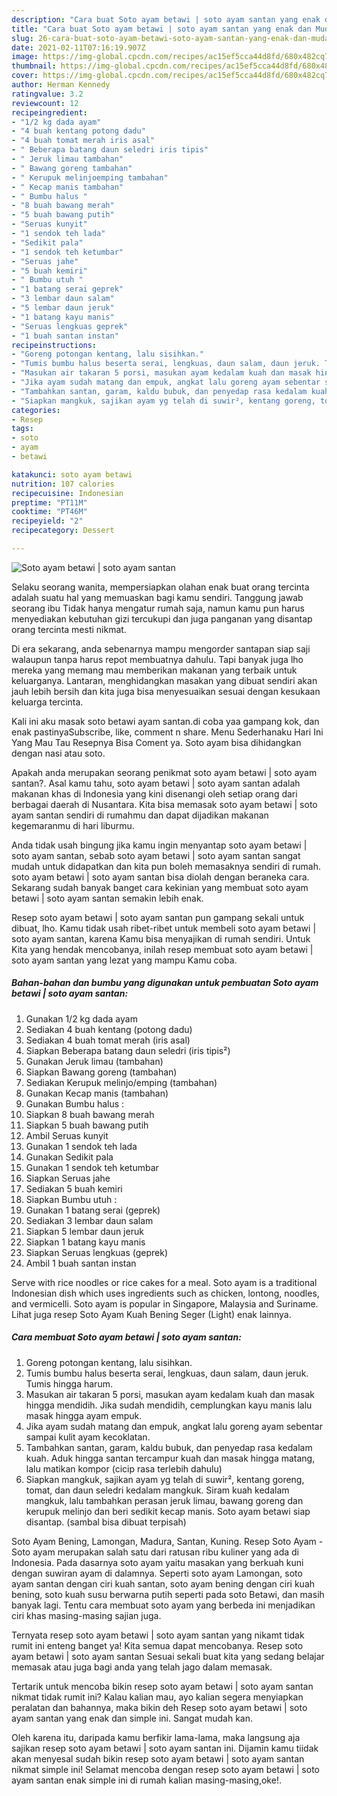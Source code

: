 ```yaml
---
description: "Cara buat Soto ayam betawi | soto ayam santan yang enak dan Mudah Dibuat"
title: "Cara buat Soto ayam betawi | soto ayam santan yang enak dan Mudah Dibuat"
slug: 26-cara-buat-soto-ayam-betawi-soto-ayam-santan-yang-enak-dan-mudah-dibuat
date: 2021-02-11T07:16:19.907Z
image: https://img-global.cpcdn.com/recipes/ac15ef5cca44d8fd/680x482cq70/soto-ayam-betawi-soto-ayam-santan-foto-resep-utama.jpg
thumbnail: https://img-global.cpcdn.com/recipes/ac15ef5cca44d8fd/680x482cq70/soto-ayam-betawi-soto-ayam-santan-foto-resep-utama.jpg
cover: https://img-global.cpcdn.com/recipes/ac15ef5cca44d8fd/680x482cq70/soto-ayam-betawi-soto-ayam-santan-foto-resep-utama.jpg
author: Herman Kennedy
ratingvalue: 3.2
reviewcount: 12
recipeingredient:
- "1/2 kg dada ayam"
- "4 buah kentang potong dadu"
- "4 buah tomat merah iris asal"
- " Beberapa batang daun seledri iris tipis"
- " Jeruk limau tambahan"
- " Bawang goreng tambahan"
- " Kerupuk melinjoemping tambahan"
- " Kecap manis tambahan"
- " Bumbu halus "
- "8 buah bawang merah"
- "5 buah bawang putih"
- "Seruas kunyit"
- "1 sendok teh lada"
- "Sedikit pala"
- "1 sendok teh ketumbar"
- "Seruas jahe"
- "5 buah kemiri"
- " Bumbu utuh "
- "1 batang serai geprek"
- "3 lembar daun salam"
- "5 lembar daun jeruk"
- "1 batang kayu manis"
- "Seruas lengkuas geprek"
- "1 buah santan instan"
recipeinstructions:
- "Goreng potongan kentang, lalu sisihkan."
- "Tumis bumbu halus beserta serai, lengkuas, daun salam, daun jeruk. Tumis hingga harum."
- "Masukan air takaran 5 porsi, masukan ayam kedalam kuah dan masak hingga mendidih. Jika sudah mendidih, cemplungkan kayu manis lalu masak hingga ayam empuk."
- "Jika ayam sudah matang dan empuk, angkat lalu goreng ayam sebentar sampai kulit ayam kecoklatan."
- "Tambahkan santan, garam, kaldu bubuk, dan penyedap rasa kedalam kuah. Aduk hingga santan tercampur kuah dan masak hingga matang, lalu matikan kompor (cicip rasa terlebih dahulu)"
- "Siapkan mangkuk, sajikan ayam yg telah di suwir², kentang goreng, tomat, dan daun seledri kedalam mangkuk. Siram kuah kedalam mangkuk, lalu tambahkan perasan jeruk limau, bawang goreng dan kerupuk melinjo dan beri sedikit kecap manis. Soto ayam betawi siap disantap. (sambal bisa dibuat terpisah)"
categories:
- Resep
tags:
- soto
- ayam
- betawi

katakunci: soto ayam betawi 
nutrition: 107 calories
recipecuisine: Indonesian
preptime: "PT11M"
cooktime: "PT46M"
recipeyield: "2"
recipecategory: Dessert

---
```



![Soto ayam betawi | soto ayam santan](https://img-global.cpcdn.com/recipes/ac15ef5cca44d8fd/680x482cq70/soto-ayam-betawi-soto-ayam-santan-foto-resep-utama.jpg)

Selaku seorang wanita, mempersiapkan olahan enak buat orang tercinta adalah suatu hal yang memuaskan bagi kamu sendiri. Tanggung jawab seorang ibu Tidak hanya mengatur rumah saja, namun kamu pun harus menyediakan kebutuhan gizi tercukupi dan juga panganan yang disantap orang tercinta mesti nikmat.

Di era  sekarang, anda sebenarnya mampu mengorder santapan siap saji walaupun tanpa harus repot membuatnya dahulu. Tapi banyak juga lho mereka yang memang mau memberikan makanan yang terbaik untuk keluarganya. Lantaran, menghidangkan masakan yang dibuat sendiri akan jauh lebih bersih dan kita juga bisa menyesuaikan sesuai dengan kesukaan keluarga tercinta. 

Kali ini aku masak soto betawi ayam santan.di coba yaa gampang kok, dan enak pastinyaSubscribe, like, comment n share. Menu Sederhanaku Hari Ini Yang Mau Tau Resepnya Bisa Coment ya. Soto ayam bisa dihidangkan dengan nasi atau soto.

Apakah anda merupakan seorang penikmat soto ayam betawi | soto ayam santan?. Asal kamu tahu, soto ayam betawi | soto ayam santan adalah makanan khas di Indonesia yang kini disenangi oleh setiap orang dari berbagai daerah di Nusantara. Kita bisa memasak soto ayam betawi | soto ayam santan sendiri di rumahmu dan dapat dijadikan makanan kegemaranmu di hari liburmu.

Anda tidak usah bingung jika kamu ingin menyantap soto ayam betawi | soto ayam santan, sebab soto ayam betawi | soto ayam santan sangat mudah untuk didapatkan dan kita pun boleh memasaknya sendiri di rumah. soto ayam betawi | soto ayam santan bisa diolah dengan beraneka cara. Sekarang sudah banyak banget cara kekinian yang membuat soto ayam betawi | soto ayam santan semakin lebih enak.

Resep soto ayam betawi | soto ayam santan pun gampang sekali untuk dibuat, lho. Kamu tidak usah ribet-ribet untuk membeli soto ayam betawi | soto ayam santan, karena Kamu bisa menyajikan di rumah sendiri. Untuk Kita yang hendak mencobanya, inilah resep membuat soto ayam betawi | soto ayam santan yang lezat yang mampu Kamu coba.

<!--inarticleads1-->

##### Bahan-bahan dan bumbu yang digunakan untuk pembuatan Soto ayam betawi | soto ayam santan:

1. Gunakan 1/2 kg dada ayam
1. Sediakan 4 buah kentang (potong dadu)
1. Sediakan 4 buah tomat merah (iris asal)
1. Siapkan  Beberapa batang daun seledri (iris tipis²)
1. Gunakan  Jeruk limau (tambahan)
1. Siapkan  Bawang goreng (tambahan)
1. Sediakan  Kerupuk melinjo/emping (tambahan)
1. Gunakan  Kecap manis (tambahan)
1. Gunakan  Bumbu halus :
1. Siapkan 8 buah bawang merah
1. Siapkan 5 buah bawang putih
1. Ambil Seruas kunyit
1. Gunakan 1 sendok teh lada
1. Gunakan Sedikit pala
1. Gunakan 1 sendok teh ketumbar
1. Siapkan Seruas jahe
1. Sediakan 5 buah kemiri
1. Siapkan  Bumbu utuh :
1. Gunakan 1 batang serai (geprek)
1. Sediakan 3 lembar daun salam
1. Siapkan 5 lembar daun jeruk
1. Siapkan 1 batang kayu manis
1. Siapkan Seruas lengkuas (geprek)
1. Ambil 1 buah santan instan


Serve with rice noodles or rice cakes for a meal. Soto ayam is a traditional Indonesian dish which uses ingredients such as chicken, lontong, noodles, and vermicelli. Soto ayam is popular in Singapore, Malaysia and Suriname. Lihat juga resep Soto Ayam Kuah Bening Seger (Light) enak lainnya. 

<!--inarticleads2-->

##### Cara membuat Soto ayam betawi | soto ayam santan:

1. Goreng potongan kentang, lalu sisihkan.
1. Tumis bumbu halus beserta serai, lengkuas, daun salam, daun jeruk. Tumis hingga harum.
1. Masukan air takaran 5 porsi, masukan ayam kedalam kuah dan masak hingga mendidih. Jika sudah mendidih, cemplungkan kayu manis lalu masak hingga ayam empuk.
1. Jika ayam sudah matang dan empuk, angkat lalu goreng ayam sebentar sampai kulit ayam kecoklatan.
1. Tambahkan santan, garam, kaldu bubuk, dan penyedap rasa kedalam kuah. Aduk hingga santan tercampur kuah dan masak hingga matang, lalu matikan kompor (cicip rasa terlebih dahulu)
1. Siapkan mangkuk, sajikan ayam yg telah di suwir², kentang goreng, tomat, dan daun seledri kedalam mangkuk. Siram kuah kedalam mangkuk, lalu tambahkan perasan jeruk limau, bawang goreng dan kerupuk melinjo dan beri sedikit kecap manis. Soto ayam betawi siap disantap. (sambal bisa dibuat terpisah)


Soto Ayam Bening, Lamongan, Madura, Santan, Kuning. Resep Soto Ayam - Soto ayam merupakan salah satu dari ratusan ribu kuliner yang ada di Indonesia. Pada dasarnya soto ayam yaitu masakan yang berkuah kuni dengan suwiran ayam di dalamnya. Seperti soto ayam Lamongan, soto ayam santan dengan ciri kuah santan, soto ayam bening dengan ciri kuah bening, soto kuah susu berwarna putih seperti pada soto Betawi, dan masih banyak lagi. Tentu cara membuat soto ayam yang berbeda ini menjadikan ciri khas masing-masing sajian juga. 

Ternyata resep soto ayam betawi | soto ayam santan yang nikamt tidak rumit ini enteng banget ya! Kita semua dapat mencobanya. Resep soto ayam betawi | soto ayam santan Sesuai sekali buat kita yang sedang belajar memasak atau juga bagi anda yang telah jago dalam memasak.

Tertarik untuk mencoba bikin resep soto ayam betawi | soto ayam santan nikmat tidak rumit ini? Kalau kalian mau, ayo kalian segera menyiapkan peralatan dan bahannya, maka bikin deh Resep soto ayam betawi | soto ayam santan yang enak dan simple ini. Sangat mudah kan. 

Oleh karena itu, daripada kamu berfikir lama-lama, maka langsung aja sajikan resep soto ayam betawi | soto ayam santan ini. Dijamin kamu tiidak akan menyesal sudah bikin resep soto ayam betawi | soto ayam santan nikmat simple ini! Selamat mencoba dengan resep soto ayam betawi | soto ayam santan enak simple ini di rumah kalian masing-masing,oke!.


